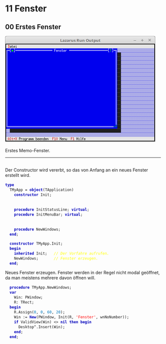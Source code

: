 <html>
    <b><h1>11 Fenster</h1></b>
    <b><h2>00 Erstes Fenster</h2></b>
<img src="image.png" alt="Selfhtml"><br><br>
Erstes Memo-Fenster.<br>
<hr><br>
Der Constructor wird vererbt, so das von Anfang an ein neues Fenster erstellt wird.<br>
<pre><code><b><font color="0000BB">type</font></b>
  TMyApp = <b><font color="0000BB">object</font></b>(TApplication)
    <b><font color="0000BB">constructor</font></b> Init;
<br>
    <b><font color="0000BB">procedure</font></b> InitStatusLine; <b><font color="0000BB">virtual</font></b>;
    <b><font color="0000BB">procedure</font></b> InitMenuBar; <b><font color="0000BB">virtual</font></b>;
<br>
    <b><font color="0000BB">procedure</font></b> NewWindows;
  <b><font color="0000BB">end</font></b>;</code></pre>
<pre><code>  <b><font color="0000BB">constructor</font></b> TMyApp.Init;
  <b><font color="0000BB">begin</font></b>
    <b><font color="0000BB">inherited</font></b> Init;   <i><font color="#FFFF00">// Der Vorfahre aufrufen.</font></i>
    NewWindows;       <i><font color="#FFFF00">// Fenster erzeugen.</font></i>
  <b><font color="0000BB">end</font></b>;</code></pre>
Neues Fenster erzeugen. Fenster werden in der Regel nicht modal geöffnet, da man meistens mehrere davon öffnen will.<br>
<pre><code>  <b><font color="0000BB">procedure</font></b> TMyApp.NewWindows;
  <b><font color="0000BB">var</font></b>
    Win: PWindow;
    R: TRect;
  <b><font color="0000BB">begin</font></b>
    R.Assign(<font color="#0077BB">0</font>, <font color="#0077BB">0</font>, <font color="#0077BB">60</font>, <font color="#0077BB">20</font>);
    Win := <b><font color="0000BB">New</font></b>(PWindow, Init(R, <font color="#FF0000">'Fenster'</font>, wnNoNumber));
    <b><font color="0000BB">if</font></b> ValidView(Win) <> <b><font color="0000BB">nil</font></b> <b><font color="0000BB">then</font></b> <b><font color="0000BB">begin</font></b>
      Desktop^.Insert(Win);
    <b><font color="0000BB">end</font></b>;
  <b><font color="0000BB">end</font></b>;</code></pre>
<br>
</html>
